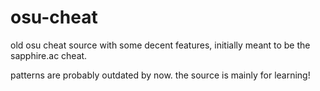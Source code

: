 # osu-cheat

old osu cheat source with some decent features, initially meant to be the sapphire.ac cheat.

patterns are probably outdated by now. the source is mainly for learning!
